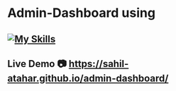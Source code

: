 # Admin-Dashboard using

## [![My Skills](https://skillicons.dev/icons?i=html,css,javascript,react,vite&perline=5)](https://skillicons.dev)

## Live Demo :camera: https://sahil-atahar.github.io/admin-dashboard/
